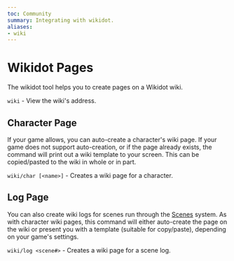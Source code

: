 ```yaml
---
toc: Community
summary: Integrating with wikidot.
aliases: 
- wiki
---
```

# Wikidot Pages

The wikidot tool helps you to create pages on a Wikidot wiki.

`wiki` - View the wiki's address.

## Character Page

If your game allows, you can auto-create a character's wiki page.  If your game does not support auto-creation, or if the page already exists, the command will print out a wiki template to your screen.  This can be copied/pasted to the wiki in whole or in part.

`wiki/char [<name>]` - Creates a wiki page for a character.

## Log Page

You can also create wiki logs for scenes run through the [Scenes](/help/scenes/scenes) system.  As with character wiki pages, this command will either auto-create the page on the wiki or present you with a template (suitable for copy/paste), depending on your game's settings.

`wiki/log <scene#>` - Creates a wiki page for a scene log.